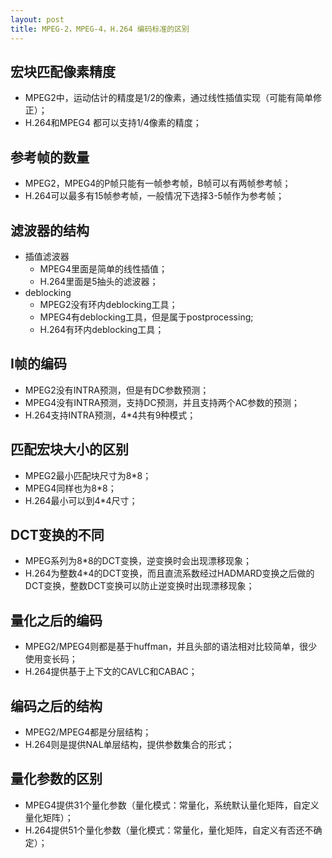 ```yaml
---
layout: post
title: MPEG-2，MPEG-4，H.264 编码标准的区别
---
```


## 宏块匹配像素精度

- MPEG2中，运动估计的精度是1/2的像素，通过线性插值实现（可能有简单修正）；
- H.264和MPEG4 都可以支持1/4像素的精度；


## 参考帧的数量

- MPEG2，MPEG4的P帧只能有一帧参考帧，B帧可以有两帧参考帧；
- H.264可以最多有15帧参考帧，一般情况下选择3-5帧作为参考帧；


## 滤波器的结构

- 插值滤波器
	- MPEG4里面是简单的线性插值；
	- H.264里面是5抽头的滤波器；
- deblocking
	- MPEG2没有环内deblocking工具；
	- MPEG4有deblocking工具，但是属于postprocessing;
	- H.264有环内deblocking工具；

## I帧的编码

- MPEG2没有INTRA预测，但是有DC参数预测；
- MPEG4没有INTRA预测，支持DC预测，并且支持两个AC参数的预测；
- H.264支持INTRA预测，4*4共有9种模式；


## 匹配宏块大小的区别

- MPEG2最小匹配块尺寸为8*8；
- MPEG4同样也为8*8；
- H.264最小可以到4*4尺寸；

## DCT变换的不同

- MPEG系列为8*8的DCT变换，逆变换时会出现漂移现象；
- H.264为整数4*4的DCT变换，而且直流系数经过HADMARD变换之后做的DCT变换，整数DCT变换可以防止逆变换时出现漂移现象；

## 量化之后的编码

- MPEG2/MPEG4则都是基于huffman，并且头部的语法相对比较简单，很少使用变长码；
- H.264提供基于上下文的CAVLC和CABAC；


## 编码之后的结构

- MPEG2/MPEG4都是分层结构；
- H.264则是提供NAL单层结构，提供参数集合的形式；

## 量化参数的区别

- MPEG4提供31个量化参数（量化模式：常量化，系统默认量化矩阵，自定义量化矩阵）；
- H.264提供51个量化参数（量化模式：常量化，量化矩阵，自定义有否还不确定）；